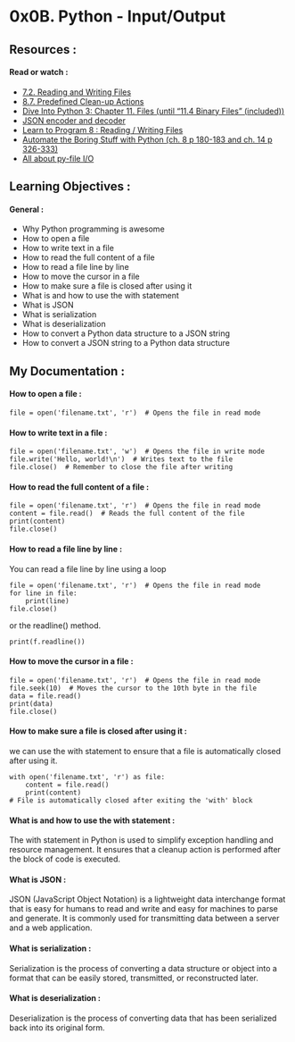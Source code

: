 # 0x0B. Python - Input/Output

## Resources :

#### Read or watch :

<ul>
    <li> <a href = "https://docs.python.org/3/tutorial/inputoutput.html#reading-and-writing-files">7.2. Reading and Writing Files</a></li>
    <li> <a href = "https://docs.python.org/3/tutorial/errors.html#predefined-clean-up-actions">8.7. Predefined Clean-up Actions</a></li>
    <li> <a href = "https://histo.ucsf.edu/BMS270/diveintopython3-r802.pdf">Dive Into Python 3: Chapter 11. Files (until “11.4 Binary Files” (included))</a></li>
    <li> <a href = "https://docs.python.org/3/library/json.html">JSON encoder and decoder</a></li>
    <li> <a href = "https://www.youtube.com/watch?v=EukxMIsNeqU">Learn to Program 8 : Reading / Writing Files </a></li>
    <li> <a href = "https://automatetheboringstuff.com/">Automate the Boring Stuff with Python (ch. 8 p 180-183 and ch. 14 p 326-333) </a></li>
    <li> <a href = "https://techvidvan.com/tutorials/python-file-read-write/">All about py-file I/O </a></li>

</ul>

## Learning Objectives :

#### General :

<ul>
  <li>Why Python programming is awesome</li>
  <li>How to open a file</li>
  <li>How to write text in a file</li>
  <li>How to read the full content of a file</li>
  <li>How to read a file line by line</li>
  <li>How to move the cursor in a file</li>
  <li>How to make sure a file is closed after using it</li>
  <li>What is and how to use the with statement</li>
  <li>What is JSON</li>
  <li>What is serialization</li>
  <li>What is deserialization</li>
  <li>How to convert a Python data structure to a JSON string</li>
  <li>How to convert a JSON string to a Python data structure</li>
</ul>

## My Documentation : 

#### How to open a file : 
```
file = open('filename.txt', 'r')  # Opens the file in read mode

```

#### How to write text in a file : 

```
file = open('filename.txt', 'w')  # Opens the file in write mode
file.write('Hello, world!\n')  # Writes text to the file
file.close()  # Remember to close the file after writing

```

#### How to read the full content of a file :

```
file = open('filename.txt', 'r')  # Opens the file in read mode
content = file.read()  # Reads the full content of the file
print(content)
file.close()

```

#### How to read a file line by line :

<p> You can read a file line by line using a loop  </p>


```
file = open('filename.txt', 'r')  # Opens the file in read mode
for line in file:
    print(line)
file.close()

```
<p> or the readline() method. </p>

```
print(f.readline())

```

#### How to move the cursor in a file :

```
file = open('filename.txt', 'r')  # Opens the file in read mode
file.seek(10)  # Moves the cursor to the 10th byte in the file
data = file.read()
print(data)
file.close()

```

#### How to make sure a file is closed after using it :

<p>we can use the with statement to ensure that a file is automatically closed after using it. </p>

```
with open('filename.txt', 'r') as file:
    content = file.read()
    print(content)
# File is automatically closed after exiting the 'with' block

```

#### What is and how to use the with statement :

<p>The with statement in Python is used to simplify exception handling and resource management. It ensures that a cleanup action is performed after the block of code is executed.</p>

#### What is JSON :
<p>JSON (JavaScript Object Notation) is a lightweight data interchange format that is easy for humans to read and write and easy for machines to parse and generate. It is commonly used for transmitting data between a server and a web application.</p>

#### What is serialization :
<p>Serialization is the process of converting a data structure or object into a format that can be easily stored, transmitted, or reconstructed later.</p>

#### What is deserialization :
<p>Deserialization is the process of converting data that has been serialized back into its original form.</p>
